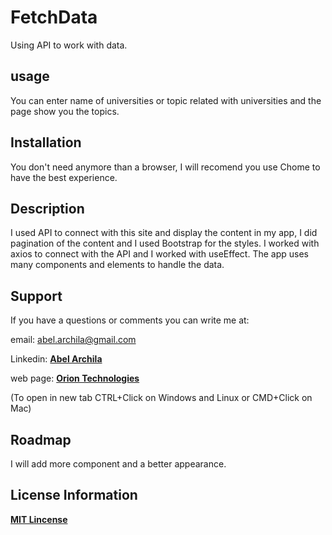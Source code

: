 # FetchData
Using API to work with data.

## usage
You can enter name of universities or topic related with universities and the page show you the topics.

## Installation
You don't need anymore than a browser, I will recomend you use Chome to have the best experience.

## Description
I used API to connect with this site and display the content in my app, I did pagination of the content and I used Bootstrap for the styles.
I worked with axios to connect with the API and I worked with useEffect.
The app uses many components and elements to handle the data.

## Support
If you have a questions or comments you can write me at: 

email: <abel.archila@gmail.com>

Linkedin: **[Abel Archila](https://www.linkedin.com/in/abelarchila/)** 

web page: **[Orion Technologies](http://oriontechnologiesgt.com)**

(To open in new tab CTRL+Click on Windows and Linux or CMD+Click on Mac)

## Roadmap
I will add more component and a better appearance.

## License Information
**[MIT Lincense](https://opensource.org/licenses/MIT)**
